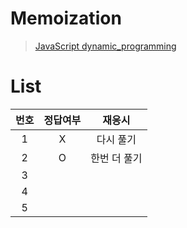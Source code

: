 # Memoization
> [JavaScript dynamic_programming](../../../theory/dynamic_programming.md)

# List
|번호|정답여부|재응시|
|:---:|:---:|:---:|
|1|X|다시 풀기|
|2|O|한번 더 풀기|
|3|||
|4|||
|5|||
